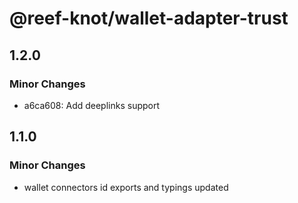 # @reef-knot/wallet-adapter-trust

## 1.2.0

### Minor Changes

- a6ca608: Add deeplinks support

## 1.1.0

### Minor Changes

- wallet connectors id exports and typings updated
